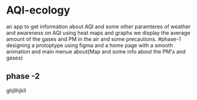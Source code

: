# AQI-ecology
an app to get information about AQI and some other paramteres of weather and awareness on AQI
using heat maps and graphs we display the average amount of the gases and PM in the air and some precautions.
#phase-1
designing a protoptype using figma and a home page with a smooth animation and main menue about(Map and some info about the PM's and gases)
## phase -2
ghjllhjkll